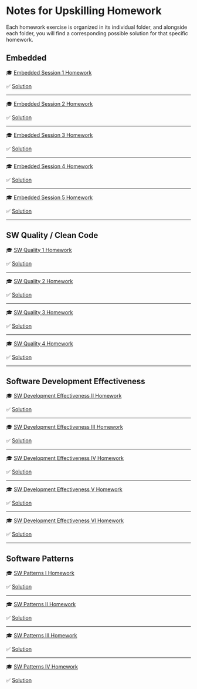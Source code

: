 # Notes for Upskilling Homework

Each homework exercise is organized in its individual folder, and alongside each folder, you will find a corresponding possible solution for that specific homework.

## Embedded

🎓 [Embedded Session 1 Homework](https://github.com/bellmann-engineering/upskilling_homework/blob/master/Embedded_I_Homework/README.md)

:white_check_mark: [Solution](https://github.com/bellmann-engineering/upskilling_homework/blob/master/Embedded_I_HomeworkSolution/README.md)

---

🎓 [Embedded Session 2 Homework](https://github.com/bellmann-engineering/upskilling_homework/blob/master/Embedded_II_Homework/README.md)

:white_check_mark: [Solution](https://github.com/bellmann-engineering/upskilling_homework/blob/master/Embedded_II_HomeworkSolution/README.md)

---

🎓 [Embedded Session 3 Homework](https://github.com/bellmann-engineering/upskilling_homework/blob/master/Embedded_III_Homework/README.md)

:white_check_mark: [Solution](https://github.com/bellmann-engineering/upskilling_homework/blob/master/Embedded_III_HomeworkSolution/README.md)

---

🎓 [Embedded Session 4 Homework](https://github.com/bellmann-engineering/upskilling_homework/blob/master/Embedded_IV_Homework/README.md)

:white_check_mark: [Solution](https://github.com/bellmann-engineering/upskilling_homework/blob/master/Embedded_IV_HomeworkSolution/README.md)

---

🎓 [Embedded Session 5 Homework](https://github.com/bellmann-engineering/upskilling_homework/blob/master/Embedded_V_Homework/README.md)

:white_check_mark: [Solution](https://github.com/bellmann-engineering/upskilling_homework/blob/master/Embedded_V_HomeworkSolution/README.md)

---

## SW Quality / Clean Code

🎓 [SW Quality 1 Homework](https://github.com/bellmann-engineering/upskilling_homework/blob/master/SW_Quality_I_Homework/README.md)

:white_check_mark: [Solution](https://github.com/bellmann-engineering/upskilling_homework/blob/master/SW_Quality_I_HomeworkSolution/README.md)

---

🎓 [SW Quality 2 Homework](https://github.com/bellmann-engineering/upskilling_homework/blob/master/SW_Quality_II_Homework/README.md)

:white_check_mark: [Solution](https://github.com/bellmann-engineering/upskilling_homework/blob/master/SW_Quality_II_HomeworkSolution/README.md)

---
🎓 [SW Quality 3 Homework](https://github.com/bellmann-engineering/upskilling_homework/blob/master/SW_Quality_III_Homework/README.md)

:white_check_mark: [Solution](https://github.com/bellmann-engineering/upskilling_homework/blob/master/SW_Quality_III_HomeworkSolution/README.md)

---
🎓 [SW Quality 4 Homework](https://github.com/bellmann-engineering/upskilling_homework/blob/master/SW_Quality_IV_Homework/README.md)

:white_check_mark: [Solution](https://github.com/bellmann-engineering/upskilling_homework/blob/master/SW_Quality_IV_HomeworkSolution/README.md)

---

## Software Development Effectiveness

🎓 [SW Development Effectiveness II Homework](https://github.com/bellmann-engineering/upskilling_homework/blob/master/SW_Dev_Effectiveness_II_Homework/README.md)

:white_check_mark: [Solution](https://github.com/bellmann-engineering/upskilling_homework/blob/master/SW_Dev_Effectiveness_II_HomeworkSolution/README.md)

---

🎓 [SW Development Effectiveness III Homework](https://github.com/bellmann-engineering/upskilling_homework/blob/master/SW_Dev_Effectiveness_III_Homework/README.md)

:white_check_mark: [Solution](https://github.com/bellmann-engineering/upskilling_homework/blob/master/SW_Dev_Effectiveness_III_HomeworkSolution/README.md)

---

🎓 [SW Development Effectiveness IV Homework](https://github.com/bellmann-engineering/upskilling_homework/blob/master/SW_Dev_Effectiveness_IV_Homework/README.md)

:white_check_mark: [Solution](https://github.com/bellmann-engineering/upskilling_homework/blob/master/SW_Dev_Effectiveness_IV_HomeworkSolution/README.md)

---

🎓 [SW Development Effectiveness V Homework](https://github.com/bellmann-engineering/upskilling_homework/blob/master/SW_Dev_Effectiveness_V_Homework/README.md)

:white_check_mark: [Solution](https://github.com/bellmann-engineering/upskilling_homework/blob/master/SW_Dev_Effectiveness_V_HomeworkSolution/README.md)

---

🎓 [SW Development Effectiveness VI Homework](https://github.com/bellmann-engineering/upskilling_homework/blob/master/SW_Dev_Effectiveness_VI_Homework/README.md)

:white_check_mark: [Solution](https://github.com/bellmann-engineering/upskilling_homework/blob/master/SW_Dev_Effectiveness_VI_HomeworkSolution/README.md)

---

## Software Patterns

🎓 [SW Patterns I Homework](https://github.com/bellmann-engineering/upskilling_homework/blob/master/Patterns_I_Homework/README.md)

:white_check_mark: [Solution](https://github.com/bellmann-engineering/upskilling_homework/blob/master/Patterns_I_HomeworkSolution/README.md)

---

🎓 [SW Patterns II Homework](https://github.com/bellmann-engineering/upskilling_homework/blob/master/Patterns_II_Homework/README.md)

:white_check_mark: [Solution](https://github.com/bellmann-engineering/upskilling_homework/blob/master/Patterns_II_HomeworkSolution/README.md)

---

🎓 [SW Patterns III Homework](https://github.com/bellmann-engineering/upskilling_homework/blob/master/Patterns_III_Homework/README.md)

:white_check_mark: [Solution](https://github.com/bellmann-engineering/upskilling_homework/blob/master/Patterns_III_HomeworkSolution/README.md)

---

🎓 [SW Patterns IV Homework](https://github.com/bellmann-engineering/upskilling_homework/blob/master/Patterns_IV_Homework/README.md)

:white_check_mark: [Solution](https://github.com/bellmann-engineering/upskilling_homework/blob/master/Patterns_IV_HomeworkSolution/README.md)

